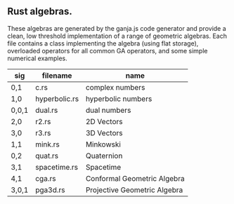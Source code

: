 ## Rust algebras.

These algebras are generated by the ganja.js code generator and provide a clean, low threshold implementation
of a range of geometric algebras. Each file contains a class implementing the algebra (using flat storage),
overloaded operators for all common GA operators, and some simple numerical examples.

| sig   | filename        | name                         |
|-------|-----------------|------------------------------|
| 0,1   | c.rs            | complex numbers              |
| 1,0   | hyperbolic.rs   | hyperbolic numbers           |
| 0,0,1 | dual.rs         | dual numbers                 |
| 2,0   | r2.rs           | 2D Vectors                   |
| 3,0   | r3.rs           | 3D Vectors                   |
| 1,1   | mink.rs         | Minkowski                    | 
| 0,2   | quat.rs         | Quaternion                   |
| 3,1   | spacetime.rs    | Spacetime                    | 
| 4,1   | cga.rs          | Conformal Geometric Algebra  |
| 3,0,1 | pga3d.rs        | Projective Geometric Algebra |
